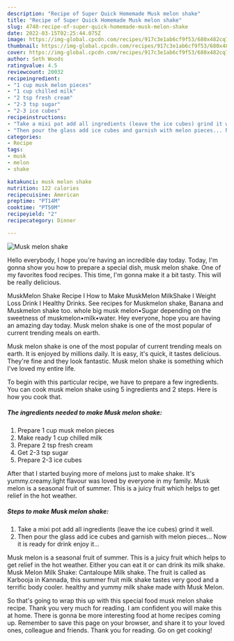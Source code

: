 ```yaml
---
description: "Recipe of Super Quick Homemade Musk melon shake"
title: "Recipe of Super Quick Homemade Musk melon shake"
slug: 4740-recipe-of-super-quick-homemade-musk-melon-shake
date: 2022-03-15T02:25:44.075Z
image: https://img-global.cpcdn.com/recipes/917c3e1ab6cf9f53/680x482cq70/musk-melon-shake-recipe-main-photo.jpg
thumbnail: https://img-global.cpcdn.com/recipes/917c3e1ab6cf9f53/680x482cq70/musk-melon-shake-recipe-main-photo.jpg
cover: https://img-global.cpcdn.com/recipes/917c3e1ab6cf9f53/680x482cq70/musk-melon-shake-recipe-main-photo.jpg
author: Seth Woods
ratingvalue: 4.5
reviewcount: 20032
recipeingredient:
- "1 cup musk melon pieces"
- "1 cup chilled milk"
- "2 tsp fresh cream"
- "2-3 tsp sugar"
- "2-3 ice cubes"
recipeinstructions:
- "Take a mixi pot add all ingredients (leave the ice cubes) grind it well."
- "Then pour the glass add ice cubes and garnish with melon pieces... Now it is ready for drink enjoy it..."
categories:
- Recipe
tags:
- musk
- melon
- shake

katakunci: musk melon shake 
nutrition: 122 calories
recipecuisine: American
preptime: "PT14M"
cooktime: "PT50M"
recipeyield: "2"
recipecategory: Dinner

---
```



![Musk melon shake](https://img-global.cpcdn.com/recipes/917c3e1ab6cf9f53/680x482cq70/musk-melon-shake-recipe-main-photo.jpg)

Hello everybody, I hope you're having an incredible day today. Today, I'm gonna show you how to prepare a special dish, musk melon shake. One of my favorites food recipes. This time, I'm gonna make it a bit tasty. This will be really delicious.

MuskMelon Shake Recipe I How to Make MuskMelon MilkShake I Weight Loss Drink I Healthy Drinks. See recipes for Muskmelon shake, Banana and Muskmelon shake too. whole big musk melon•Sugar depending on the sweetness of muskmelon•milk•water. Hey everyone, hope you are having an amazing day today. Musk melon shake is one of the most popular of current trending meals on earth.

Musk melon shake is one of the most popular of current trending meals on earth. It is enjoyed by millions daily. It is easy, it's quick, it tastes delicious. They're fine and they look fantastic. Musk melon shake is something which I've loved my entire life.


To begin with this particular recipe, we have to prepare a few ingredients. You can cook musk melon shake using 5 ingredients and 2 steps. Here is how you cook that.

<!--inarticleads1-->

##### The ingredients needed to make Musk melon shake:

1. Prepare 1 cup musk melon pieces
1. Make ready 1 cup chilled milk
1. Prepare 2 tsp fresh cream
1. Get 2-3 tsp sugar
1. Prepare 2-3 ice cubes


After that I started buying more of melons just to make shake. It&#39;s yummy.creamy.light flavour was loved by everyone in my family. Musk melon is a seasonal fruit of summer. This is a juicy fruit which helps to get relief in the hot weather. 

<!--inarticleads2-->

##### Steps to make Musk melon shake:

1. Take a mixi pot add all ingredients (leave the ice cubes) grind it well.
1. Then pour the glass add ice cubes and garnish with melon pieces... Now it is ready for drink enjoy it...


Musk melon is a seasonal fruit of summer. This is a juicy fruit which helps to get relief in the hot weather. Either you can eat it or can drink its milk shake. Musk Melon Milk Shake: Cantaloupe Milk shake. The fruit is called as Karbooja in Kannada, this summer fruit milk shake tastes very good and a terrific body cooler. healthy and yummy milk shake made with Musk Melon. 

So that's going to wrap this up with this special food musk melon shake recipe. Thank you very much for reading. I am confident you will make this at home. There is gonna be more interesting food at home recipes coming up. Remember to save this page on your browser, and share it to your loved ones, colleague and friends. Thank you for reading. Go on get cooking!

